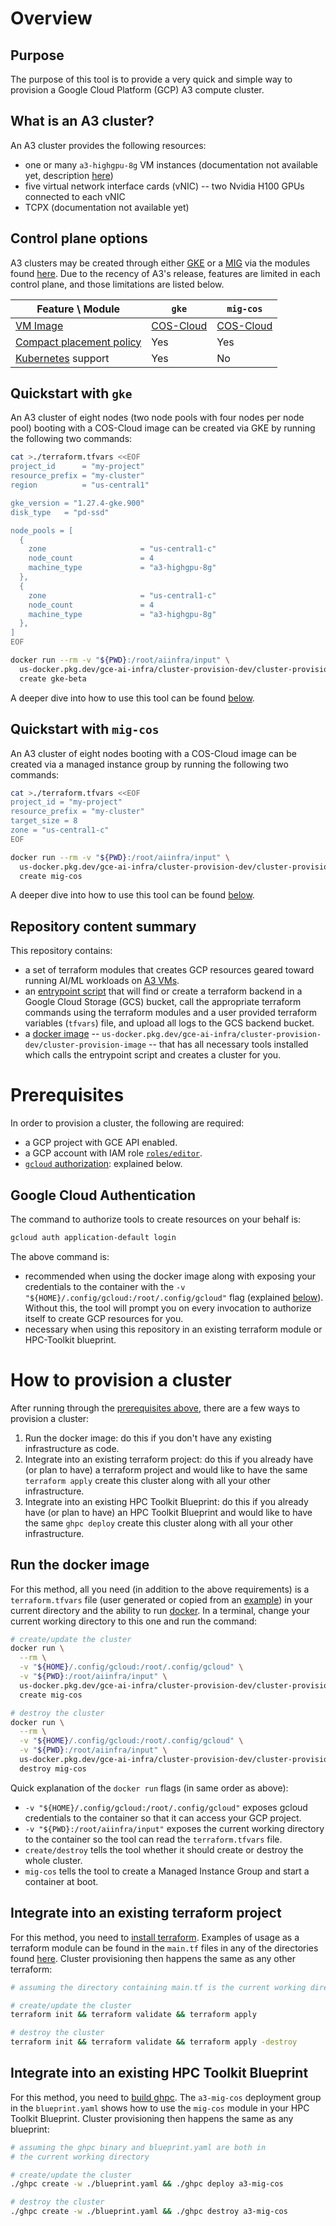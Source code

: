 # Overview

## Purpose

The purpose of this tool is to provide a very quick and simple way to provision
a Google Cloud Platform (GCP) A3 compute cluster.

## What is an A3 cluster?

An A3 cluster provides the following resources:

- one or many `a3-highgpu-8g` VM instances (documentation not available yet,
  description
  [here](https://cloud.google.com/blog/products/compute/introducing-a3-supercomputers-with-nvidia-h100-gpus))
- five virtual network interface cards (vNIC) -- two Nvidia H100 GPUs connected to each vNIC
- TCPX (documentation not available yet)

## Control plane options

A3 clusters may be created through either [GKE](https://cloud.google.com/kubernetes-engine) or a [MIG](https://cloud.google.com/compute/docs/instance-groups#managed_instance_groups) via the modules found [here](./terraform/modules/cluster). Due to the recency of A3's release, features are limited in each control plane, and those limitations are listed below.

| Feature \ Module | `gke` | `mig-cos` |
| --- | --- | --- |
| [VM Image](https://cloud.google.com/compute/docs/images) | [COS-Cloud](https://cloud.google.com/container-optimized-os/docs) | [COS-Cloud](https://cloud.google.com/container-optimized-os/docs) |
| [Compact placement policy](https://cloud.google.com/compute/docs/instances/define-instance-placement) | Yes | Yes |
| [Kubernetes](https://kubernetes.io/) support | Yes | No |

## Quickstart with `gke`

An A3 cluster of eight nodes (two node pools with four nodes per node pool) booting with a COS-Cloud image can be created via GKE by running the following two commands:

```bash
cat >./terraform.tfvars <<EOF
project_id      = "my-project"
resource_prefix = "my-cluster"
region          = "us-central1"

gke_version = "1.27.4-gke.900"
disk_type   = "pd-ssd"

node_pools = [
  {
    zone                     = "us-central1-c"
    node_count               = 4
    machine_type             = "a3-highgpu-8g"
  },
  {
    zone                     = "us-central1-c"
    node_count               = 4
    machine_type             = "a3-highgpu-8g"
  },
]
EOF

docker run --rm -v "${PWD}:/root/aiinfra/input" \
  us-docker.pkg.dev/gce-ai-infra/cluster-provision-dev/cluster-provision-image:latest \
  create gke-beta
```

A deeper dive into how to use this tool can be found [below](#how-to-provision-a-cluster).

## Quickstart with `mig-cos`

An A3 cluster of eight nodes booting with a COS-Cloud image can be created via a managed instance group by running the following two commands:

```bash
cat >./terraform.tfvars <<EOF
project_id = "my-project"
resource_prefix = "my-cluster"
target_size = 8
zone = "us-central1-c"
EOF

docker run --rm -v "${PWD}:/root/aiinfra/input" \
  us-docker.pkg.dev/gce-ai-infra/cluster-provision-dev/cluster-provision-image:latest \
  create mig-cos
```

A deeper dive into how to use this tool can be found [below](#how-to-provision-a-cluster).

## Repository content summary

This repository contains:

- a set of terraform modules that creates GCP resources geared toward running
  AI/ML workloads on [A3 VMs](#what-is-an-a3-cluster).
- an [entrypoint script](./scripts/entrypoint.sh) that will find or create a
  terraform backend in a Google Cloud Storage (GCS) bucket, call the
  appropriate terraform commands using the terraform modules and a user
  provided terraform variables (`tfvars`) file, and upload all logs to the GCS
  backend bucket.
- a [docker image](./Dockerfile) --
  `us-docker.pkg.dev/gce-ai-infra/cluster-provision-dev/cluster-provision-image`
  -- that has all necessary tools installed which calls the entrypoint script
  and creates a cluster for you.

# Prerequisites

In order to provision a cluster, the following are required:

- a GCP project with GCE API enabled.
- a GCP account with IAM role
  [`roles/editor`](https://cloud.google.com/iam/docs/understanding-roles#basic).
- [`gcloud` authorization](https://cloud.google.com/sdk/docs/authorizing): explained below.

## Google Cloud Authentication

The command to authorize tools to create resources on your behalf is:

```bash
gcloud auth application-default login
```

The above command is:

- recommended when using the docker image along with exposing your credentials
  to the container with the
  `-v "${HOME}/.config/gcloud:/root/.config/gcloud"`
  flag (explained [below](#run-the-docker-image)). Without this, the tool will
  prompt you on every invocation to authorize itself to create GCP resources
  for you.
- necessary when using this repository in an existing terraform module or
  HPC-Toolkit blueprint.

# How to provision a cluster

After running through the [prerequisites above](#prerequisites), there are a
few ways to provision a cluster:

1. Run the docker image: do this if you don't have any existing infrastructure
  as code.
1. Integrate into an existing terraform project: do this if you already have
  (or plan to have) a terraform project and would like to have the same
  `terraform apply` create this cluster along with all your other
  infrastructure.
1. Integrate into an existing HPC Toolkit Blueprint: do this if you already have
  (or plan to have) an HPC Toolkit Blueprint and would like to have the same
  `ghpc deploy` create this cluster along with all your other infrastructure.

## Run the docker image

For this method, all you need (in addition to the above requirements) is a
`terraform.tfvars` file (user generated or copied from an [example](./samples)) in your
current directory and the ability to run [docker](https://www.docker.com/). In
a terminal, change your current working directory to this one and run the command:

```bash
# create/update the cluster
docker run \
  --rm \
  -v "${HOME}/.config/gcloud:/root/.config/gcloud" \
  -v "${PWD}:/root/aiinfra/input" \
  us-docker.pkg.dev/gce-ai-infra/cluster-provision-dev/cluster-provision-image:latest \
  create mig-cos

# destroy the cluster
docker run \
  --rm \
  -v "${HOME}/.config/gcloud:/root/.config/gcloud" \
  -v "${PWD}:/root/aiinfra/input" \
  us-docker.pkg.dev/gce-ai-infra/cluster-provision-dev/cluster-provision-image:latest \
  destroy mig-cos
```

Quick explanation of the `docker run` flags (in same order as above):

- `-v "${HOME}/.config/gcloud:/root/.config/gcloud"` exposes gcloud credentials
  to the container so that it can access your GCP project.
- `-v "${PWD}:/root/aiinfra/input"` exposes the current working directory to
  the container so the tool can read the `terraform.tfvars` file.
- `create/destroy` tells the tool whether it should create or destroy the whole
  cluster.
- `mig-cos` tells the tool to create a Managed Instance Group and
  start a container at boot.

## Integrate into an existing terraform project

For this method, you need to
[install terraform](https://developer.hashicorp.com/terraform/downloads).
Examples of usage as a terraform module can be found in the `main.tf` files in
any of the directories found [here](./samples/a3). Cluster provisioning then
happens the same as any other terraform:

```bash
# assuming the directory containing main.tf is the current working directory

# create/update the cluster
terraform init && terraform validate && terraform apply

# destroy the cluster
terraform init && terraform validate && terraform apply -destroy
```

## Integrate into an existing HPC Toolkit Blueprint

For this method, you need to
[build ghpc](https://github.com/GoogleCloudPlatform/hpc-toolkit#quickstart).
The `a3-mig-cos` deployment group in the `blueprint.yaml` shows how
to use the `mig-cos` module in your HPC Toolkit Blueprint. Cluster
provisioning then happens the same as any blueprint:

```bash
# assuming the ghpc binary and blueprint.yaml are both in
# the current working directory

# create/update the cluster
./ghpc create -w ./blueprint.yaml && ./ghpc deploy a3-mig-cos

# destroy the cluster
./ghpc create -w ./blueprint.yaml && ./ghpc destroy a3-mig-cos
```
